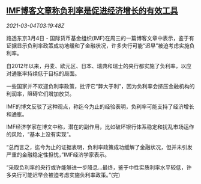 <!--1614828202000-->
[IMF博客文章称负利率是促进经济增长的有效工具](https://cn.reuters.com/article/imf-negative-rate-0304-idCNKCS2AW085)
------

<div><i>2021-03-04T03:19:48Z</i></div><p>路透东京3月4日 - 国际货币基金组织(IMF)在周三的一篇博客文章中表示，鉴于有证据显示负利率政策成功地缓和了金融状况，许多央行可能“迟早”被迫考虑实施负利率。</p><p>自2012年以来，丹麦、欧元区、日本、瑞典和瑞士的央行都实施了负利率，以应对通胀率持续低于目标的局面。</p><p>一些国家并不欢迎负利率政策，批评它“弊大于利”，因为负利率会挤压金融机构的利润率，阻碍它们增加放贷。</p><p>IMF的博文反驳了这种观点，称迄今为止的经验表明，负利率可能支持了经济增长和通胀。</p><p>IMF经济学家在博文中称，潜在的副作用，比如破坏银行体系稳定和扰乱市场运作的风险，“基本上没有实现”。</p><p>“总而言之，迄今为止的证据表明，负利率政策成功缓解了金融状况，但并未引发严重的金融稳定性担忧，”IMF经济学家表示。</p><p>“采取负利率的央行或许能够进一步降息...最终，鉴于中性实质利率水平较低，许多央行可能迟早会被迫考虑实施负利率政策。”(完)</p>
